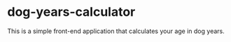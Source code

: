 # dog-years-calculator
This is a simple front-end application that calculates your age in dog years. 
